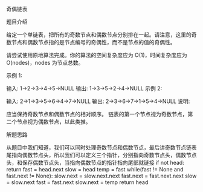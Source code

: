 奇偶链表

题目介绍

给定一个单链表，把所有的奇数节点和偶数节点分别排在一起。请注意，这里的奇数节点和偶数节点指的是节点编号的奇偶性，而不是节点的值的奇偶性。

请尝试使用原地算法完成。你的算法的空间复杂度应为 O(1)，时间复杂度应为 O(nodes)，nodes 为节点总数。

示例 1:

输入: 1->2->3->4->5->NULL
输出: 1->3->5->2->4->NULL
示例 2:

输入: 2->1->3->5->6->4->7->NULL
输出: 2->3->6->7->1->5->4->NULL
说明:

应当保持奇数节点和偶数节点的相对顺序。
链表的第一个节点视为奇数节点，第二个节点视为偶数节点，以此类推。

解题思路

从题目中我们知道，我们可以同时处理奇数节点和偶数节点，最后讲奇数节点链表尾指向偶数节点头，所以我们可以定义三个指针，分别指向奇数节点头，偶数节点头，和保存偶数节点头，当指向偶数节点的指针指向尾部就链接
if not head:
	return
fast = head.next
slow = head
temp = fast
while(fast != None and fast.next != None):
	slow.next = slow.next.next
	fast.next = fast.next.next
	slow = slow.next
	fast = fast.next
slow.next = temp
return head
